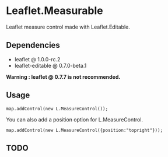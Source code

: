 # Leaflet.Measurable

Leaflet measure control made with Leaflet.Editable.

## Dependencies

- leaflet @ 1.0.0-rc.2
- leaflet-editable @ 0.7.0-beta.1

**Warning : leaflet @ 0.7.7 is not recommended.**

## Usage

```
map.addControl(new L.MeasureControl());
```

You can also add a position option for L.MeasureControl.

```
map.addControl(new L.MeasureControl({position:"topright"}));
```

## TODO
